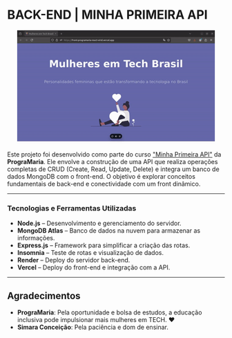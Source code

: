 # BACK-END | MINHA PRIMEIRA API

<p align="center">
  <img src="womenGif.gif" alt="cub3d" />
</p>

Este projeto foi desenvolvido como parte do curso ["Minha Primeira API"](https://www.programaria.org/cursos-programaria/back-end-minha-primeira-api/) da **PrograMaria**. Ele envolve a construção de uma API que realiza operações completas de CRUD (Create, Read, Update, Delete) e integra um banco de dados MongoDB com o front-end. O objetivo é explorar conceitos fundamentais de back-end e conectividade com um front dinâmico.  

---

###  Tecnologias e Ferramentas Utilizadas 
- **Node.js** – Desenvolvimento e gerenciamento do servidor.  
- **MongoDB Atlas** – Banco de dados na nuvem para armazenar as informações.  
- **Express.js** – Framework para simplificar a criação das rotas.  
- **Insomnia** – Teste de rotas e visualização de dados.  
- **Render** – Deploy do servidor back-end.  
- **Vercel** – Deploy do front-end e integração com a API.  

---

##  Agradecimentos
- **PrograMaria**: Pela oportunidade e bolsa de estudos, a educação inclusiva pode impulsionar mais mulheres em TECH. ❤️
- **Simara Conceição**: Pela paciência e dom de ensinar.
